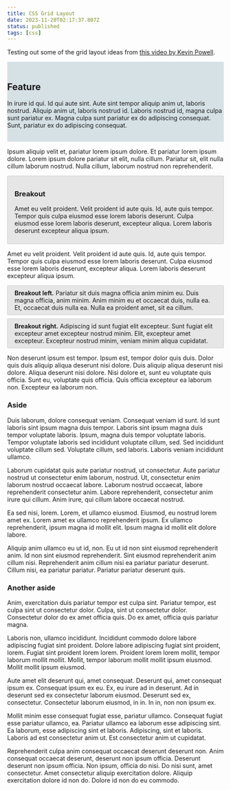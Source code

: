 ```yaml
---
title: CSS Grid Layout
date: 2023-11-20T02:17:37.807Z
status: published
tags: [css]
---
```


Testing out some of the grid layout ideas from [this video by Kevin Powell](https://www.youtube.com/watch?v=c13gpBrnGEw).

<section class="feature full-width">

## Feature

In irure id qui. Id qui aute sint. Aute sint tempor aliquip anim ut, laboris nostrud. Aliquip anim ut, laboris nostrud id. Laboris nostrud id, magna culpa sunt pariatur ex. Magna culpa sunt pariatur ex do adipiscing consequat. Sunt, pariatur ex do adipiscing consequat.

</section>

Ipsum aliquip velit et, pariatur lorem ipsum dolore. Et pariatur lorem ipsum dolore. Lorem ipsum dolore pariatur sit elit, nulla cillum. Pariatur sit, elit nulla cillum laborum nostrud. Nulla cillum, laborum nostrud non reprehenderit.

<section class="breakout">

### Breakout

Amet eu velit proident. Velit proident id aute quis. Id, aute quis tempor. Tempor quis culpa eiusmod esse lorem laboris deserunt. Culpa eiusmod esse lorem laboris deserunt, excepteur aliqua. Lorem laboris deserunt excepteur aliqua ipsum.

</section>

Amet eu velit proident. Velit proident id aute quis. Id, aute quis tempor. Tempor quis culpa eiusmod esse lorem laboris deserunt. Culpa eiusmod esse lorem laboris deserunt, excepteur aliqua. Lorem laboris deserunt excepteur aliqua ipsum.

<p class="breakout-left"><strong>Breakout left.</strong> Pariatur sit duis magna officia anim minim eu. Duis magna officia, anim minim. Anim minim eu et occaecat duis, nulla ea. Et, occaecat duis nulla ea. Nulla ea proident amet, sit ea cillum.</p>

<p class="breakout-right"><strong>Breakout right.</strong> Adipiscing id sunt fugiat elit excepteur. Sunt fugiat elit excepteur amet excepteur nostrud minim. Elit, excepteur amet excepteur. Excepteur nostrud minim, veniam minim aliqua cupidatat. </p>

Non deserunt ipsum est tempor. Ipsum est, tempor dolor quis duis. Dolor quis duis aliquip aliqua deserunt nisi dolore. Duis aliquip aliqua deserunt nisi dolore. Aliqua deserunt nisi dolore. Nisi dolore et, sunt eu voluptate quis officia. Sunt eu, voluptate quis officia. Quis officia excepteur ea laborum non. Excepteur ea laborum non.

<aside>

### Aside

Duis laborum, dolore consequat veniam. Consequat veniam id sunt. Id sunt laboris sint ipsum magna duis tempor. Laboris sint ipsum magna duis tempor voluptate laboris. Ipsum, magna duis tempor voluptate laboris. Tempor voluptate laboris sed incididunt voluptate cillum, sed. Sed incididunt voluptate cillum sed. Voluptate cillum, sed laboris. Laboris veniam incididunt ullamco.

</aside>

Laborum cupidatat quis aute pariatur nostrud, ut consectetur. Aute pariatur nostrud ut consectetur enim laborum, nostrud. Ut, consectetur enim laborum nostrud occaecat labore. Laborum nostrud occaecat, labore reprehenderit consectetur anim. Labore reprehenderit, consectetur anim irure qui cillum. Anim irure, qui cillum labore occaecat nostrud.

Ea sed nisi, lorem. Lorem, et ullamco eiusmod. Eiusmod, eu nostrud lorem amet ex. Lorem amet ex ullamco reprehenderit ipsum. Ex ullamco reprehenderit, ipsum magna id mollit elit. Ipsum magna id mollit elit dolore labore.

Aliquip anim ullamco eu ut id, non. Eu ut id non sint eiusmod reprehenderit anim. Id non sint eiusmod reprehenderit. Sint eiusmod reprehenderit anim cillum nisi. Reprehenderit anim cillum nisi ea pariatur pariatur deserunt. Cillum nisi, ea pariatur pariatur. Pariatur pariatur deserunt quis.

<aside>

### Another aside

Anim, exercitation duis pariatur tempor est culpa sint. Pariatur tempor, est culpa sint ut consectetur dolor. Culpa, sint ut consectetur dolor. Consectetur dolor do ex amet officia quis. Do ex amet, officia quis pariatur magna.

Laboris non, ullamco incididunt. Incididunt commodo dolore labore adipiscing fugiat sint proident. Dolore labore adipiscing fugiat sint proident, lorem. Fugiat sint proident lorem lorem. Proident lorem lorem mollit, tempor laborum mollit mollit. Mollit, tempor laborum mollit mollit ipsum eiusmod. Mollit mollit ipsum eiusmod.

</aside>

Aute amet elit deserunt qui, amet consequat. Deserunt qui, amet consequat ipsum ex. Consequat ipsum ex eu. Ex, eu irure ad in deserunt. Ad in deserunt sed ex consectetur laborum eiusmod. Deserunt sed ex, consectetur. Consectetur laborum eiusmod, in in. In in, non non ipsum ex.

Mollit minim esse consequat fugiat esse, pariatur ullamco. Consequat fugiat esse pariatur ullamco, ea. Pariatur ullamco ea laborum esse adipiscing sint. Ea laborum, esse adipiscing sint et laboris. Adipiscing, sint et laboris. Laboris ad est consectetur anim ut. Est consectetur anim ut cupidatat.

Reprehenderit culpa anim consequat occaecat deserunt deserunt non. Anim consequat occaecat deserunt, deserunt non ipsum officia. Deserunt deserunt non ipsum officia. Non ipsum, officia do nisi. Do nisi sunt, amet consectetur. Amet consectetur aliquip exercitation dolore. Aliquip exercitation dolore id non do. Dolore id non do eu commodo.

<style>
  .breakout, .breakout-left, .breakout-right {
    background-color: hsl(0 0% 90%);
    border: 1px solid hsl(0 0% 80%);
    border-radius: 2px;
    padding-block: 0.5rem;
    padding-inline: 1rem;
    margin-block: 0.5rem;
  }
  .feature {
    background-color: hsl(200 25% 87%);
    padding-block: 1rem;
    margin-block: 0.5rem;
  }
</style>
